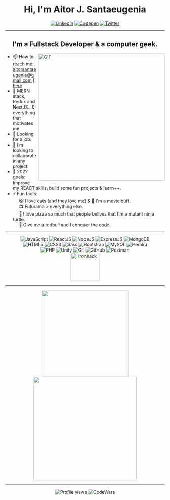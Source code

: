 
<div align="center">
<h1>Hi, I'm Aitor J. Santaeugenia </h1>
</div>

<div align="center">

<a href="https://www.linkedin.com/in/aitorjsantaeugenia/" target="_blank"><img src="https://img.shields.io/badge/LinkedIn-%230077B5.svg?&style=for-the-badge&logo=linkedin&logoColor=white" alt="LinkedIn"></a>
<a href="https://codepen.io/santaeugeniaJ" target="_blank"><img src="https://img.shields.io/badge/Codepen-%23131417.svg?&style=for-the-badge&logo=codepen&logoColor=white" alt="Codepen"></a>
<a href="https://twitter.com/SantaeugeniaJ" target="_blank"><img src="https://img.shields.io/badge/Twitter-%231DA1F2.svg?&style=for-the-badge&logo=twitter&logoColor=white" alt="Twitter"></a>

</div>

---
<div>

<div align="center">
<h2>I'm a Fullstack Developer & a computer geek.</h2>
</div>

<div>

<img align="right" alt="GIF" src="https://user-images.githubusercontent.com/14861253/190976945-c6faac71-0195-448d-ad82-247ae24d0169.gif" width="400"/>
</div>
	


<div>


- 📫 How to reach me: <a>aitorsantaeugenia@gmail.com</a> || <a href="https://github.com/AitorSantaeugenia/AitorSantaeugenia/issues/new">here</a>
- 🌱 MERN stack, Redux and NextJS.. & everything that motivates me.
- 🔭 Looking for a job.
- 👯 I’m looking to collaborate in any project.
- 🥅 2022 goals: Improve my REACT skills, build some fun projects & learn++.
- ⚡ Fun facts: <br/>
&nbsp;&nbsp;&nbsp;&nbsp; 🐱 I love cats (and they love me) & 🎥 I'm a movie buff. <br/>
&nbsp;&nbsp;&nbsp;&nbsp; 📺 Futurama > everything else. <br/>
&nbsp;&nbsp;&nbsp;&nbsp; 🍕 I love pizza so much that people belives that I'm a mutant ninja turtle. <br/>
&nbsp;&nbsp;&nbsp;&nbsp; 💪 Give me a redbull and I conquer the code.

</div>
</div>

---


<div align="center">
<img alt='JavaScript' src='https://img.shields.io/badge/-Javascript-F7DF1E?style=for-the-badge&logo=javascript&logoColor=white' />
<img alt='ReactJS' src='https://img.shields.io/badge/-ReactJS-61DAFB?style=for-the-badge&logo=react&logoColor=white' />
<img alt='NodeJS' src='https://img.shields.io/badge/-NodeJs-339933?style=for-the-badge&logo=Nodedotjs&logoColor=white' />
<img alt='ExpressJS' src='http://img.shields.io/badge/-Express-black?style=for-the-badge&logo=express&logoColor=white' />
<img alt='MongoDB' src='http://img.shields.io/badge/-MongoDB-47A248?style=for-the-badge&logo=mongodb&logoColor=white' />
</br>
<img alt='HTML5' src='https://img.shields.io/badge/-HTML5-E34F26?style=for-the-badge&logo=html5&logoColor=white' />
<img alt='CSS3' src='https://img.shields.io/badge/-CSS3-1572B6?style=for-the-badge&logo=css3&logoColor=white' />
<img alt='Sass' src="https://img.shields.io/badge/-Sass-CC6699?style=for-the-badge&logo=sass&logoColor=white" />
<img alt='Bootstrap' src='https://img.shields.io/badge/-Bootsrap-7952B3?style=for-the-badge&logo=bootstrap&logoColor=white' />

<!-- <img alt='Jasmine' src='https://img.shields.io/badge/-Jasmine-8A4182?style=for-the-badge&logo=jasmine&logoColor=white' />
<img alt='NPM' src='https://img.shields.io/badge/-NPM-CB3837?style=for-the-badge&logo=npm&logoColor=white' />
<img alt='Cypress' src='https://img.shields.io/badge/-cypress-%23E5E5E5?style=for-the-badge&logo=cypress&logoColor=058a5e' /> 
<img alt='Python' src='https://img.shields.io/badge/Python-3776AB?style=for-the-badge&logo=python&logoColor=white' />
<img alt='C#' src='https://img.shields.io/badge/C%23-239120?style=for-the-badge&logo=c-sharp&logoColor=white' /> -->
<img alt='MySQL' src='https://img.shields.io/badge/MySQL-00000F?style=for-the-badge&logo=mysql&logoColor=white' />
<img alt='Heroku' src='https://img.shields.io/badge/Heroku-430098?style=for-the-badge&logo=heroku&logoColor=white' />
<br/>
<!-- <img alt='Canvas' src='https://img.shields.io/badge/-Canvas-E05F2C?style=for-the-badge&logo=canvas&logoColor=white' /> -->
<img alt='PHP' src='https://img.shields.io/badge/PHP-777BB4?style=for-the-badge&logo=php&logoColor=white' />
<img alt='Unity' src='https://img.shields.io/badge/Unity-100000?style=for-the-badge&logo=unity&logoColor=white' />
<img alt='Git' src='https://img.shields.io/badge/-Git-F05032?style=for-the-badge&logo=git&logoColor=white' />
<img alt='GitHub' src='https://img.shields.io/badge/-Github-181717?style=for-the-badge&logo=github&logoColor=white' />
<!-- <img alt='Slack' src='https://img.shields.io/badge/-Slack-4A154B?style=for-the-badge&logo=slack&logoColor=white' /> -->
<img alt='Postman' src='https://img.shields.io/badge/-Postman-FF6C37?style=for-the-badge&logo=postman&logoColor=white' />
<!-- <img alt='MongoCompass' src='http://img.shields.io/badge/-MongoCompass-47A248?style=for-the-badge&logo=mongodb&logoColor=white' /> 
<img alt='VSCode' src='https://img.shields.io/badge/-VSCode-007ACC?style=for-the-badge&logo=visual-studio-code&logoColor=white' /> 
<img alt='Visual Studio' src='https://img.shields.io/badge/-Visual%20Studio-5C2D91?style=for-the-badge&logo=visual-studio&logoColor=white' /> -->

<!-- <img alt='Django' src='https://img.shields.io/badge/Django-092E20?style=for-the-badge&logo=django&logoColor=white' /> -->
<br/>
<!-- <img alt='CodeWars' src='https://www.codewars.com/users/AitorSantaeugenia/badges/large' /> -->
<div align="center">	
<img alt='Ironhack' src='https://i.imgur.com/qq7wMW4.png' style="width:90px" />

[website]: #
[twitter]: https://twitter.com/SantaeugeniaJ
[youtube]: #
[linkedin]: https://www.linkedin.com/in/aitorjsantaeugenia/
</div>

---

<div align="center">
    <img width="273rem" align=top src="https://github-readme-stats.vercel.app/api/top-langs/?username=AitorSantaeugenia&layout=compact&show_icons=true&title_color=ffffff&icon_color=34abeb&text_color=daf7dc&bg_color=151515"/>
    <img width="326rem" align=top src="https://github-readme-stats.vercel.app/api?username=AitorSantaeugenia&show_icons&theme=radical"/>
<div>

---
	
<img alt='Profile views' src="https://komarev.com/ghpvc/?username=AitorSantaeugenia&label=PROFILE+VIEWS&color=blueviolet"/>
<img alt='CodeWars' src='https://www.codewars.com/users/Santaeugenia/badges/micro' />



